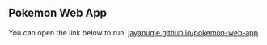 ## Pokemon Web App

You can open the link below to run:
[jayanugie.github.io/pokemon-web-app](https://jayanugie.github.io/pokemon-web-app/)